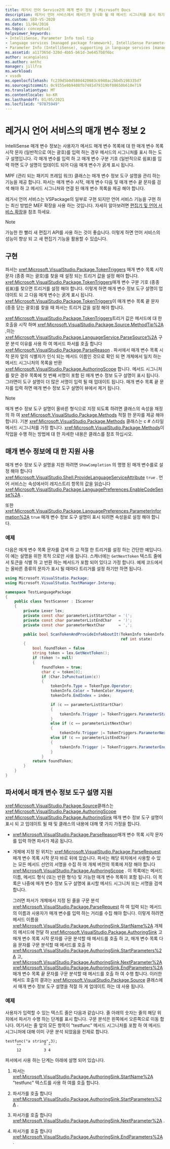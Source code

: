```yaml
---
title: 레거시 언어 Service2의 매개 변수 정보 | Microsoft Docs
description: 레거시 언어 서비스에서 메서드가 형식화 될 때 메서드 시그니처를 표시 하기 위해 IntelliSense 매개 변수 정보 작업을 지 원하는 방법에 대해 알아봅니다.
ms.custom: SEO-VS-2020
ms.date: 11/04/2016
ms.topic: conceptual
helpviewer_keywords:
- IntelliSense, Parameter Info tool tip
- language services [managed package framework], IntelliSense Parameter Info
- Parameter Info (IntelliSense), supporting in language services [managed package framework]
ms.assetid: a117365d-320d-4bb5-b61d-3e6457b8f6bc
author: acangialosi
ms.author: anthc
manager: jillfra
ms.workload:
- vssdk
ms.openlocfilehash: fc239d5b0d580d420683c6940ac2bbd5198335d7
ms.sourcegitcommit: 0c9155e9b9408fb7481d79319bf08650b610e719
ms.translationtype: MT
ms.contentlocale: ko-KR
ms.lasthandoff: 01/05/2021
ms.locfileid: "97875949"
---
```

# <a name="parameter-info-in-a-legacy-language-service-2"></a>레거시 언어 서비스의 매개 변수 정보 2
IntelliSense 매개 변수 정보는 사용자가 메서드 매개 변수 목록에 대 한 매개 변수 목록 시작 문자 (일반적으로 여는 괄호)를 입력 하는 경우 메서드의 시그니처를 표시 하는 도구 설명입니다. 각 매개 변수를 입력 하 고 매개 변수 구분 기호 (일반적으로 쉼표)를 입력 하면 도구 설명이 업데이트 되어 다음 매개 변수가 굵게 표시 됩니다.

 MPF (관리 되는 패키지 프레임 워크) 클래스는 매개 변수 정보 도구 설명을 관리 하는 기능을 제공 합니다. 파서는 매개 변수 시작, 매개 변수 다음 및 매개 변수 끝 문자를 검색 해야 하 고 메서드 시그니처와 연결 된 매개 변수 목록을 제공 해야 합니다.

 레거시 언어 서비스는 VSPackage의 일부로 구현 되지만 언어 서비스 기능을 구현 하는 최신 방법은 MEF 확장을 사용 하는 것입니다. 자세히 알아보려면 [편집기 및 언어 서비스 확장](../../extensibility/extending-the-editor-and-language-services.md)을 참조 하세요.

> [!NOTE]
> 가능한 한 빨리 새 편집기 API를 사용 하는 것이 좋습니다. 이렇게 하면 언어 서비스의 성능이 향상 되 고 새 편집기 기능을 활용할 수 있습니다.

## <a name="implementation"></a>구현
 파서는 <xref:Microsoft.VisualStudio.Package.TokenTriggers> 매개 변수 목록 시작 문자 (종종 여는 괄호)를 찾을 때 설정 되는 트리거 값을 설정 해야 합니다. <xref:Microsoft.VisualStudio.Package.TokenTriggers>매개 변수 구분 기호 (종종 쉼표)를 찾으면 트리거를 설정 해야 합니다. 이렇게 하면 매개 변수 정보 도구 설명이 업데이트 되 고 다음 매개 변수는 굵게 표시 됩니다. <xref:Microsoft.VisualStudio.Package.TokenTriggers>이 매개 변수 목록 끝 문자 (종종 닫는 괄호)를 찾을 때 파서는 트리거 값을 설정 해야 합니다.

 <xref:Microsoft.VisualStudio.Package.TokenTriggers>트리거 값은 메서드에 대 한 호출을 시작 하며 <xref:Microsoft.VisualStudio.Package.Source.MethodTip%2A> ,이는 <xref:Microsoft.VisualStudio.Package.LanguageService.ParseSource%2A> 구문 분석 이유를 사용 하 여 메서드 파서를 호출 합니다 <xref:Microsoft.VisualStudio.Package.ParseReason> . 파서에서 매개 변수 목록 시작 문자 앞의 식별자가 인식 되는 메서드 이름인 것으로 확인 되 면 개체에서 일치 하는 메서드 시그니처의 목록을 반환 <xref:Microsoft.VisualStudio.Package.AuthoringScope> 합니다. 메서드 시그니처를 찾은 경우 목록에 첫 번째 서명이 포함 된 매개 변수 정보 도구 설명이 표시 됩니다. 그러면이 도구 설명이 더 많은 서명이 입력 될 때 업데이트 됩니다. 매개 변수 목록 끝 문자를 입력 하면 매개 변수 정보 도구 설명이 뷰에서 제거 됩니다.

> [!NOTE]
> 매개 변수 정보 도구 설명이 올바른 형식으로 지정 되도록 하려면 클래스의 속성을 재정의 하 여 <xref:Microsoft.VisualStudio.Package.Methods> 적절 한 문자를 제공 해야 합니다. 기본 <xref:Microsoft.VisualStudio.Package.Methods> 클래스는 c # 스타일 메서드 시그니처를 가정 합니다. <xref:Microsoft.VisualStudio.Package.Methods>이 작업을 수행 하는 방법에 대 한 자세한 내용은 클래스를 참조 하십시오.

## <a name="enabling-support-for-the-parameter-info"></a>매개 변수 정보에 대 한 지원 사용
 매개 변수 정보 도구 설명을 지원 하려면 `ShowCompletion` 의 명명 된 매개 변수를로 설정 해야 합니다 <xref:Microsoft.VisualStudio.Shell.ProvideLanguageServiceAttribute> `true` . 언어 서비스는 속성에서이 레지스트리 항목의 값을 읽습니다 <xref:Microsoft.VisualStudio.Package.LanguagePreferences.EnableCodeSense%2A> .

 또한 <xref:Microsoft.VisualStudio.Package.LanguagePreferences.ParameterInformation%2A> `true` 매개 변수 정보 도구 설명이 표시 되려면 속성을로 설정 해야 합니다.

### <a name="example"></a>예제
 다음은 매개 변수 목록 문자를 검색 하 고 적절 한 트리거를 설정 하는 간단한 예입니다. 이 예는 설명을 위한 목적 으로만 사용 됩니다. 스캐너에는 `GetNextToken` 텍스트 줄에서 토큰을 식별 하 고 반환 하는 메서드가 포함 되어 있다고 가정 합니다. 예제 코드에서는 올바른 종류의 문자가 표시 될 때마다 트리거를 설정 하기만 하면 됩니다.

```csharp
using Microsoft.VisualStudio.Package;
using Microsoft.VisualStudio.TextManager.Interop;

namespace TestLanguagePackage
{
    public class TestScanner : IScanner
    {
        private Lexer lex;
        private const char parameterListStartChar = '(';
        private const char parameterListEndChar   = ')';
        private const char parameterNextChar      = ',';

        public bool ScanTokenAndProvideInfoAboutIt(TokenInfo tokenInfo,
                                                   ref int state)
        {
            bool foundToken = false
            string token = lex.GetNextToken();
            if (token != null)
            {
                foundToken = true;
                char c = token[0];
                if (Char.IsPunctuation(c))
                {
                    tokenInfo.Type = TokenType.Operator;
                    tokenInfo.Color = TokenColor.Keyword;
                    tokenInfo.EndIndex = index;

                    if (c == parameterListStartChar)
                    {
                        tokenInfo.Trigger |= TokenTriggers.ParameterStart;
                    }
                    else if (c == parameterListNextChar)
                    {
                        tokenInfo.Trigger |= TokenTriggers.ParameterNext;
                    else if (c == parameterListEndChar)
                    {
                        tokenInfo.Trigger |= TokenTriggers.ParameterEnd;
                    }
                }
            return foundToken;
        }
    }
}
```

## <a name="supporting-the-parameter-info-tooltip-in-the-parser"></a>파서에서 매개 변수 정보 도구 설명 지원
 <xref:Microsoft.VisualStudio.Package.Source>클래스는 <xref:Microsoft.VisualStudio.Package.AuthoringScope> <xref:Microsoft.VisualStudio.Package.AuthoringSink> 매개 변수 정보 도구 설명이 표시 되 고 업데이트 될 때 및 클래스의 내용에 대해 몇 가지 가정을 합니다.

- <xref:Microsoft.VisualStudio.Package.ParseReason>매개 변수 목록 시작 문자를 입력 하면 파서가 제공 됩니다.

- 개체에 지정 된 위치는 <xref:Microsoft.VisualStudio.Package.ParseRequest> 매개 변수 목록 시작 문자 바로 뒤에 있습니다. 파서는 해당 위치에서 사용할 수 있는 모든 메서드 선언의 서명을 수집 하 여 개체 버전의 목록에 저장 해야 합니다 <xref:Microsoft.VisualStudio.Package.AuthoringScope> . 이 목록에는 메서드 이름, 메서드 형식 (또는 반환 형식) 및 가능한 매개 변수 목록이 포함 됩니다. 이 목록은 나중에 매개 변수 정보 도구 설명에 표시할 메서드 시그니처 또는 서명을 검색 합니다.

  그러면 파서가 개체에서 지정 된 줄을 구문 분석 <xref:Microsoft.VisualStudio.Package.ParseRequest> 하 여 입력 되는 메서드의 이름과 사용자가 매개 변수를 입력 하는 거리를 수집 해야 합니다. 이렇게 하려면 메서드 이름을 <xref:Microsoft.VisualStudio.Package.AuthoringSink.StartName%2A> 개체의 메서드에 전달 하 <xref:Microsoft.VisualStudio.Package.AuthoringSink> 고 매개 변수 목록 시작 문자를 구문 분석할 때 메서드를 호출 하 고, 매개 변수 목록 다음 문자를 구문 분석할 때 메서드를 호출 하 <xref:Microsoft.VisualStudio.Package.AuthoringSink.StartParameters%2A> 고, <xref:Microsoft.VisualStudio.Package.AuthoringSink.NextParameter%2A> <xref:Microsoft.VisualStudio.Package.AuthoringSink.EndParameters%2A> 매개 변수 목록 끝 문자를 구문 분석할 때 메서드를 호출 하 여 수행 합니다. 이러한 메서드 호출의 결과는 <xref:Microsoft.VisualStudio.Package.Source> 클래스에서 매개 변수 정보 도구 설명을 적절 하 게 업데이트 하는 데 사용 됩니다.

### <a name="example"></a>예제
 사용자가 입력할 수 있는 텍스트 줄은 다음과 같습니다. 줄 아래의 숫자는 줄의 해당 위치에서 파서가 수행 하는 단계를 표시 합니다. 구문 분석은 왼쪽에서 오른쪽으로 이동 합니다. 여기서는 줄 앞의 모든 항목이 "testfunc" 메서드 시그니처를 포함 하 여 메서드 시그니처에 대해 이미 구문 분석 되었음을 전제로 합니다.

```
testfunc("a string",3);
     ^^          ^ ^
     12          3 4
```

 파서에서 사용 하는 단계는 아래에 설명 되어 있습니다.

1. 파서는 <xref:Microsoft.VisualStudio.Package.AuthoringSink.StartName%2A> "testfunc" 텍스트를 사용 하 여를 호출 합니다.

2. 파서가를 호출 합니다 <xref:Microsoft.VisualStudio.Package.AuthoringSink.StartParameters%2A> .

3. 파서가를 호출 합니다 <xref:Microsoft.VisualStudio.Package.AuthoringSink.NextParameter%2A> .

4. 파서가를 호출 합니다 <xref:Microsoft.VisualStudio.Package.AuthoringSink.EndParameters%2A> .

